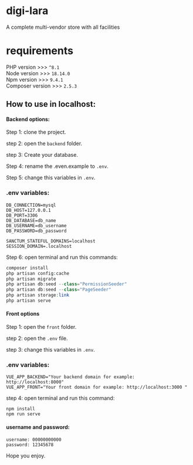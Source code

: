 # digi-lara
A complete multi-vendor store with all facilities

# requirements
PHP version >>> `^8.1`\
Node version >>> `18.14.0`\
Npm version >>> `9.4.1`\
Composer version >>> `2.5.3`


## How to use in localhost:

#### Backend options:
Step 1: clone the project.

step 2: open the `backend` folder.

step 3: Create your database.

Step 4: rename the .even.example to `.env`.

Step 5: change this variables in `.env`.
### .env variables:
```.dotenv
DB_CONNECTION=mysql
DB_HOST=127.0.0.1
DB_PORT=3306
DB_DATABASE=db_name
DB_USERNAME=db_username
DB_PASSWORD=db_password

SANCTUM_STATEFUL_DOMAINS=localhost
SESSION_DOMAIN=.localhost
```

Step 6: open terminal and run this commands:
```php 
composer install
php artisan config:cache
php artisan migrate
php artisan db:seed --class="PermissionSeeder"
php artisan db:seed --class="PageSeeder"
php artisan storage:link
php artisan serve
```

#### Front options

Step 1: open the `front` folder.

step 2: open the `.env` file.

step 3: change this variables in `.env`.
### .env variables:
```.dotenv
VUE_APP_BACKEND="Your backend domain for example: http://localhost:8000"
VUE_APP_FRONT="Your front domain for example: http://localhost:3000 "
```
step 4: open terminal and run this command:
````
npm install
npm run serve
 ````

#### username and password:
```
username: 00000000000
password: 12345678
```
Hope you enjoy.